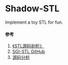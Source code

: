 # Shadow-STL

Implement a toy STL for fun.



#### 参考

1. [《STL源码剖析》](https://book.douban.com/subject/1110934/)
2. [SGI-STL GitHub](https://github.com/steveLauwh/SGI-STL)
3. [源码分析](https://github.com/FunctionDou/STL)